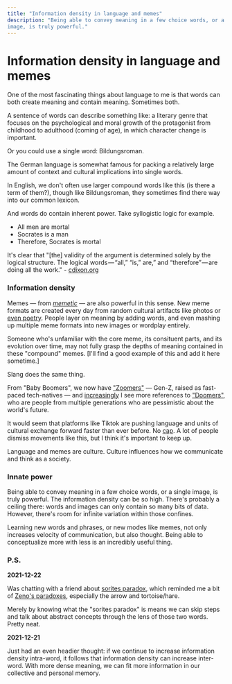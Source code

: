 ```yaml
---
title: "Information density in language and memes"
description: "Being able to convey meaning in a few choice words, or a single
image, is truly powerful."
---
```


# Information density in language and memes

One of the most fascinating things about language to me is that words can both
create meaning and contain meaning. Sometimes both.

A sentence of words can describe something like: a literary genre that focuses
on the psychological and moral growth of the protagonist from childhood to
adulthood (coming of age), in which character change is important.

Or you could use a single word: Bildungsroman.

The German language is somewhat famous for packing a relatively large amount of
context and cultural implications into single words.

In English, we don't often use larger compound words like this (is there a term
of them?), though like Bildungsroman, they sometimes find there way into our
common lexicon.

And words do contain inherent power. Take syllogistic logic for example.

- All men are mortal
- Socrates is a man
- Therefore, Socrates is mortal

It's clear that "[the] validity of the argument is determined solely by the
logical structure. The logical words — “all,” “is,” are,” and “therefore” — are
doing all the work." - [cdixon.org](https://cdixon.org/2017/02/20/aristotle-computer)

### Information density

Memes — from [_memetic_](https://en.wikipedia.org/wiki/Memetics) — are also
powerful in this sense. New meme formats are created every day from random
cultural artifacts like photos or [even
poetry](https://knowyourmeme.com/memes/this-is-just-to-say/photos). People layer
on meaning by adding words, and even mashing up multiple meme formats into new
images or wordplay entirely.

Someone who's unfamiliar with the core meme, its consituent parts, and its
evolution over time, may not fully grasp the depths of meaning contained in
these "compound" memes. [I'll find a good example of this and add it here
sometime.]

Slang does the same thing.

From "Baby Boomers", we now have
["Zoomers"](https://www.urbandictionary.com/define.php?term=Zoomer) — Gen-Z,
raised as fast-paced tech-natives — and
[increasingly](https://twitter.com/search?q=doomerism) I see more references to
["Doomers"](https://www.urbandictionary.com/define.php?term=Doomer), who are
people from multiple generations who are pessimistic about the world's future.

It would seem that platforms like Tiktok are pushing language and units of
cultural exchange forward faster than ever before. No
[cap](https://www.urbandictionary.com/define.php?term=cap). A lot of people dismiss
movements like this, but I think it's important to keep up.

Language and memes are culture. Culture influences how we communicate and think
as a society.

### Innate power

Being able to convey meaning in a few choice words, or a single image, is truly
powerful. The information density can be so high. There's probably a ceiling
there: words and images can only contain so many bits of data. However, there's
room for infinite variation within those confines.

Learning new words and phrases, or new modes like memes, not only increases
velocity of communication, but also thought. Being able to conceptualize more
with less is an incredibly useful thing.

### P.S.

**2021-12-22**

Was chatting with a friend about [sorites paradox](https://en.wikipedia.org/wiki/Sorites_paradox), which reminded me a bit of [Zeno's paradoxes](https://en.wikipedia.org/wiki/Zeno's_paradoxes), especially the arrow and tortoise/hare.

Merely by knowing what the "sorites paradox" is means we can skip steps and talk about abstract concepts through the lens of those two words. Pretty neat.

**2021-12-21**

Just had an even headier thought: if we continue to increase information density
intra-word, it follows that information density can increase inter-word. With
more dense meaning, we can fit more information in our collective and personal
memory.
